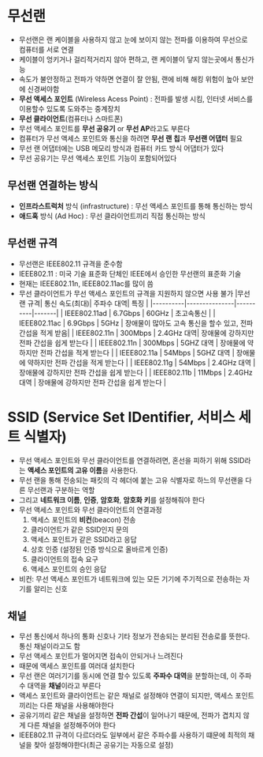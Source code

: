 # 무선랜

- 무선랜은 랜 케이블을 사용하지 않고 눈에 보이지 않는 전파를 이용하여 무선으로 컴퓨터를 서로 연결
- 케이블이 엉키거나 걸리적거리지 않아 편하고, 랜 케이블이 닿지 않는곳에서 통신가능
- 속도가 불안정하고 전파가 약하면 연결이 잘 안됨, 랜에 비해 해킹 위험이 높아 보안에 신경써야함
- **무선 액세스 포인트** (Wireless Acess Point) : 전파를 발생 시킴, 인터넷 서비스를 이용할수 있도록 도와주는 중계장치
- **무선 클라이언트**(컴퓨터나 스마트폰)
- 무선 액세스 포인트를 **무선 공유기** or **무선 AP**라고도 부른다
- 컴퓨터가 무선 액세스 포인트와 통신을 하려면 **무선 랜 칩**과 **무선랜 어댑터** 필요
- 무선 랜 어댑터에는 USB 메모리 방식과 컴퓨터 카드 방식 어댑터가 있다
- 무선 공유기는 무선 액세스 포인트 기능이 포함되어있다

## 무선랜 연결하는 방식

- **인프라스트럭처** 방식 (infrastructure) : 무선 액세스 포인트를 통해 통신하는 방식
- **애드혹** 방식 (Ad Hoc) : 무선 클라이언트끼리 직접 통신하는 방식

## 무선랜 규격

- 무선랜은 IEEE802.11 규격을 준수함
- IEEE802.11 : 미국 기술 표준화 단체인 IEEE에서 승인한 무선랜의 표준화 기술
- 현재는 IEEE802.11n, IEEE802.11ac를 많이 씀
- 무선 클라이언트가 무선 액세스 포인트의 규격을 지원하지 않으면 사용 불가
  |무선랜 규격| 통신 속도(최대)| 주파수 대역| 특징 |
  |----------|---------------|----------|-------|
  | IEEE802.11ad | 6.7Gbps | 60GHz | 초고속통신 |
  | IEEE802.11ac | 6.9Gbps | 5GHz | 장애물이 많아도 고속 통신을 할수 있고, 전파 간섭을 적게 받음|
  | IEEE802.11n | 300Mbps | 2.4GHz 대역| 장애물에 강하지만 전파 간섭을 쉽게 받는다 |
  | IEEE802.11n | 300Mbps | 5GHZ 대역 | 장애물에 약하지만 전파 간섭을 적게 받는다 |
  | IEEE802.11a | 54Mbps | 5GHZ 대역 | 장애물에 약하지만 전파 간섭을 적게 받는다 |
  | IEEE802.11g | 54Mbps | 2.4GHz 대역 | 장애물에 강하지만 전파 간섭을 쉽게 받는다 |
  | IEEE802.11b | 11Mbps | 2.4GHz 대역 | 장애물에 강하지만 전파 간섭을 쉽게 받는다 |

# SSID (Service Set IDentifier, 서비스 세트 식별자)

- 무선 액세스 포인트와 무선 클라이언트를 연결하려면, 혼선을 피하기 위해 SSID라는 **액세스 포인트의 고유 이름**을 사용한다.
- 무선 랜을 통해 전송되는 패킷의 각 헤더에 붙는 고유 식별자로 하느의 무선랜을 다른 무선랜과 구분하는 역할
- 그리고 **네트워크 이름**, **인증**, **암호화**, **암호화 키**를 설정해줘야 한다
- 무선 액세스 포인트와 무선 클라이언트의 연결과정
  1. 액세스 포인트의 **비컨**(beacon) 전송
  2. 클라이언트가 같은 SSID인지 문의
  3. 액세스 포인트가 같은 SSID라고 응답
  4. 상호 인증 (설정된 인증 방식으로 올바르게 인증)
  5. 클라이언트의 접속 요구
  6. 액세스 포인트의 승인 응답
- 비컨: 무선 액세스 포인트가 네트워크에 있는 모든 기기에 주기적으로 전송하는 자기를 알리는 신호

## 채널

- 무선 통신에서 하나의 통화 신호나 기타 정보가 전송되는 분리된 전송로를 뜻한다. 통신 채널이라고도 함
- 무선 액세스 포인트가 멀어지면 접속이 안되거나 느려진다
- 때문에 액세스 포인트를 여러대 설치한다
- 무선 랜은 여러기기를 동시에 연결 할수 있도록 **주파수 대역**을 분할하는데, 이 주파수 대역을 **채널**이라고 부른다
- 액세스 포인트와 클라이언트는 같은 채널로 설정해야 연결이 되지만, 액세스 포인트끼리는 다른 채널을 사용해야한다
- 공유기끼리 같은 채널을 설정하면 **전파 간섭**이 일어나기 때문에, 전파가 겹치지 않게 다른 채널을 설정해주어야 한다
- IEEE802.11 규격이 다르더라도 일부에서 같은 주파수를 사용하기 떄문에 최적의 채널을 찾아 설정해야한다(최근 공유기는 자동으로 설정)
